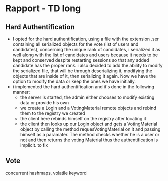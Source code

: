 # Rapport - TD long

## Hard Authentification

- I opted for the hard authentification, using a file with the extension .ser containing all serialized objects for the vote (list of users and candidates), concerning the unique rank of candidates, i serialized it as well along with the list of candidates and users because it needs to be kept and conserved despite restarting sessions so that any added candidate has the proper rank. i also decided to add the ability to modify the serialized file, that will be through deserializing it, modifying the objects that are inside of it, then serializing it again. Now we have the option to modify the data or keep the ones we have initially.
- i implemented the hard authentification and it's done in the following manner:
  - the server is started, the admin either chooses to modify existing data or provide his own
  - we create a Login and a VotingMaterial remote objects and rebind them to the registry we created
  - the client here rebinds himself on the registry after locating it
  - the client then looks up our Login object and gets a VotingMaterial object by calling the method requesVotingMaterial on it and passing himself as a paramater. The method checks whether he is a user or not and then returns the voting Material thus the authentification is implicit.
to fix
## Vote
concurrent hashmaps, volatile keyword